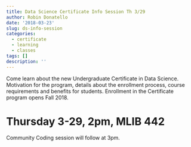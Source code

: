 ```yaml
---
title: Data Science Certificate Info Session Th 3/29
author: Robin Donatello
date: '2018-03-23'
slug: ds-info-session
categories:
  - certificate
  - learning
  - classes
tags: []
description: ''
---
```


Come learn about the new Undergraduate Certificate in Data Science. Motivation for the program, details about the enrollment process, course requirements and benefits for students. Enrollment in the Certificate program opens Fall 2018. 

# Thursday 3-29, 2pm, MLIB 442

Community Coding session will follow at 3pm. 